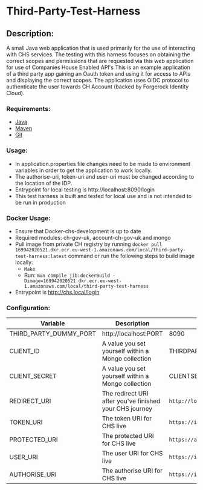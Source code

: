 # Third-Party-Test-Harness

## Description:
A small Java web application that is used primarily for the use of interacting with CHS services. The testing with this harness focuses on obtaining the correct scopes and permissions that are requested via this web application for use of Companies House Enabled API's
This is an example application of a third party app gaining an Oauth token and using it for access to APIs and displaying the correct scopes.
The application uses OIDC protocol to authenticate the user towards CH Account (backed by Forgerock Identity Cloud).

### Requirements:
- [Java](https://www.oracle.com/java/technologies/javase-jdk11-downloads.html)
- [Maven](https://maven.apache.org/download.cgi)
- [Git](https://git-scm.com/downloads)

### Usage:
* In application.properties file changes need to be made to environment variables in order to get the application to work locally.
* The authorise-uri, token-uri and user-uri must be changed according to the location of the IDP.
* Entrypoint for local testing is http://localhost:8090/login
* This test harness is built and tested for local use and is not intended to be run in production

### Docker Usage:
* Ensure that Docker-chs-development is up to date 
* Required modules: ch-gov-uk, account-ch-gov-uk and mongo
* Pull image from private CH registry by running `docker pull 169942020521.dkr.ecr.eu-west-1.amazonaws.com/local/third-party-test-harness:latest` command or run the following steps to build image locally: 
  * `Make`
  * Run: `mvn compile jib:dockerBuild -Dimage=169942020521.dkr.ecr.eu-west-1.amazonaws.com/local/third-party-test-harness`
* Entrypoint is http://chs.local/login

### Configuration:
Variable                          | Description                                                          | Example                                                              
--------------------------------- | -------------------------------------------------------------------- | -------------------
THIRD_PARTY_DUMMY_PORT            | http://localhost:PORT                                                | 8090                                                                 
CLIENT_ID                         | A value you set yourself within a Mongo collection                   | THIRDPARTYCLIENT                                       
CLIENT_SECRET                     | A value you set yourself within a Mongo collection                   | CLIENTSECRET 
REDIRECT_URI                      | The redirect URI after you've finished your CHS journey              | `http://localhost:8090/redirect`                                       
TOKEN_URI                         | The token URI for CHS live                                           | `https://idam.amido.aws.chdev.org:443/am/oauth2/realms/root/realms/alpha/access_token`     
PROTECTED_URI                     | The protected URI for CHS live                                       | `https://api.company-information.service.gov.uk/company`               
USER_URI                          | The user URI for CHS live                                            | `https://idam.amido.aws.chdev.org:443/am/oauth2/realms/root/realms/alpha/userinfo`     
AUTHORISE_URI                     | The authorise URI for CHS live                                       | `https://idam.amido.aws.chdev.org:443/am/oauth2/realms/root/realms/alpha/authorize` 
